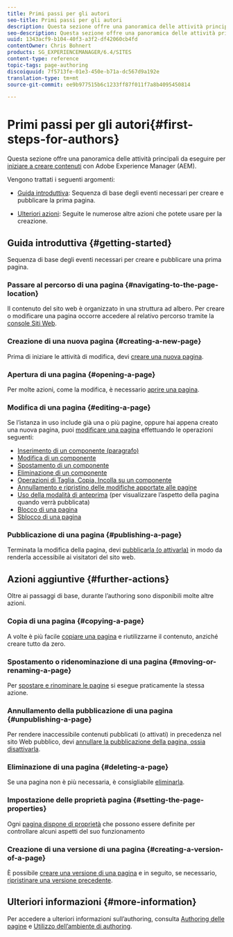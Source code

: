```yaml
---
title: Primi passi per gli autori
seo-title: Primi passi per gli autori
description: Questa sezione offre una panoramica delle attività principali da eseguire per iniziare a creare contenuti con Adobe Experience Manager (AEM).
seo-description: Questa sezione offre una panoramica delle attività principali da eseguire per iniziare a creare contenuti con Adobe Experience Manager (AEM).
uuid: 1343acf9-b104-40f3-a3f2-df42060cb4fd
contentOwner: Chris Bohnert
products: SG_EXPERIENCEMANAGER/6.4/SITES
content-type: reference
topic-tags: page-authoring
discoiquuid: 7f5713fe-01e3-450e-b71a-dc567d9a192e
translation-type: tm+mt
source-git-commit: ee9b977515b6c1233ff87f011f7a8b4095450814

---
```



# Primi passi per gli autori{#first-steps-for-authors}

Questa sezione offre una panoramica delle attività principali da eseguire per [iniziare a creare contenuti](/help/sites-authoring/author.md#concept-of-authoring-and-publishing) con Adobe Experience Manager (AEM).

Vengono trattati i seguenti argomenti:

* [Guida introduttiva](#getting-started): Sequenza di base degli eventi necessari per creare e pubblicare la prima pagina.

* [Ulteriori azioni](#further-actions): Seguite le numerose altre azioni che potete usare per la creazione.

## Guida introduttiva {#getting-started}

Sequenza di base degli eventi necessari per creare e pubblicare una prima pagina.

### Passare al percorso di una pagina {#navigating-to-the-page-location}

Il contenuto del sito web è organizzato in una struttura ad albero. Per creare o modificare una pagina occorre accedere al relativo percorso tramite la [console Siti Web](/help/sites-classic-ui-authoring/author-env-basic-handling.md#navigating-with-the-websites-console).

### Creazione di una nuova pagina {#creating-a-new-page}

Prima di iniziare le attività di modifica, devi [creare una nuova pagina](/help/sites-classic-ui-authoring/classic-page-author-manage-pages.md#creating-a-new-page).

### Apertura di una pagina {#opening-a-page}

Per molte azioni, come la modifica, è necessario [aprire una pagina](/help/sites-classic-ui-authoring/classic-page-author-manage-pages.md#opening-a-page-for-editing).

### Modifica di una pagina {#editing-a-page}

Se l’istanza in uso include già una o più pagine, oppure hai appena creato una nuova pagina, puoi [modificare una pagina](/help/sites-classic-ui-authoring/classic-page-author-edit-content.md) effettuando le operazioni seguenti:

* [Inserimento di un componente (paragrafo)](/help/sites-classic-ui-authoring/classic-page-author-edit-content.md#inserting-a-component)
* [Modifica di un componente](/help/sites-classic-ui-authoring/classic-page-author-edit-content.md#editing-a-component-content-and-properties)
* [Spostamento di un componente](/help/sites-classic-ui-authoring/classic-page-author-edit-content.md#moving-a-component)
* [Eliminazione di un componente](/help/sites-classic-ui-authoring/classic-page-author-edit-content.md#deleting-a-component)
* [Operazioni di Taglia, Copia, Incolla su un componente](/help/sites-classic-ui-authoring/classic-page-author-edit-content.md#cut-copy-paste-a-component)
* [Annullamento e ripristino delle modifiche apportate alle pagine](/help/sites-classic-ui-authoring/classic-page-author-edit-content.md#undoing-and-redoing-page-edits)
* [Uso della modalità di anteprima](/help/sites-classic-ui-authoring/classic-page-author-edit-content.md#previewing-pages) (per visualizzare l’aspetto della pagina quando verrà pubblicata)
* [Blocco di una pagina](/help/sites-classic-ui-authoring/classic-page-author-edit-content.md#locking-a-page)
* [Sblocco di una pagina](/help/sites-classic-ui-authoring/classic-page-author-edit-content.md#unlocking-a-page)

### Pubblicazione di una pagina {#publishing-a-page}

Terminata la modifica della pagina, devi [pubblicarla (o attivarla)](/help/sites-classic-ui-authoring/classic-page-author-publish-pages.md#main-pars-title-10) in modo da renderla accessibile ai visitatori del sito web.

## Azioni aggiuntive {#further-actions}

Oltre ai passaggi di base, durante l’authoring sono disponibili molte altre azioni.

### Copia di una pagina {#copying-a-page}

A volte è più facile [copiare una pagina](/help/sites-classic-ui-authoring/classic-page-author-manage-pages.md#copying-and-pasting-a-page) e riutilizzarne il contenuto, anziché creare tutto da zero.

### Spostamento o ridenominazione di una pagina {#moving-or-renaming-a-page}

Per [spostare e rinominare le pagine](/help/sites-classic-ui-authoring/classic-page-author-manage-pages.md#moving-or-renaming-page) si esegue praticamente la stessa azione.

### Annullamento della pubblicazione di una pagina {#unpublishing-a-page}

Per rendere inaccessibile contenuti pubblicati (o attivati) in precedenza nel sito Web pubblico, devi [annullare la pubblicazione della pagina, ossia disattivarla](/help/sites-classic-ui-authoring/classic-page-author-publish-pages.md#unpublishing-a-page).

### Eliminazione di una pagina {#deleting-a-page}

Se una pagina non è più necessaria, è consigliabile [eliminarla](/help/sites-classic-ui-authoring/classic-page-author-manage-pages.md#deleting-a-page).

### Impostazione delle proprietà pagina {#setting-the-page-properties}

Ogni [pagina dispone di proprietà](/help/sites-classic-ui-authoring/classic-page-author-edit-page-properties.md) che possono essere definite per controllare alcuni aspetti del suo funzionamento

### Creazione di una versione di una pagina {#creating-a-version-of-a-page}

È possibile [creare una versione di una pagina](/help/sites-classic-ui-authoring/classic-page-author-work-with-versions.md#creating-a-new-version) e in seguito, se necessario, [ripristinare una versione precedente](/help/sites-classic-ui-authoring/classic-page-author-work-with-versions.md#restoring-a-page-version-from-sidekick).

## Ulteriori informazioni {#more-information}

Per accedere a ulteriori informazioni sull’authoring, consulta [Authoring delle pagine](/help/sites-classic-ui-authoring/classic-page-author.md) e [Utilizzo dell’ambiente di authoring](/help/sites-classic-ui-authoring/author-env.md).
